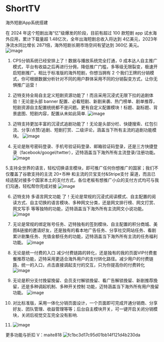 # ShortTV
海外短剧App系统搭建

在 2024 年这个短剧出海“亿”级爆发的阶段，目前有超过 100 款短剧 app 试水海外应用，累计下载量超 1.48亿次，全年出海短剧总收入将达到 4亿美元，2023年净流水同比增长 2871倍，海外短剧长期市场空间有望达到 360亿 美元。
![image](https://github.com/user-attachments/assets/dfb1cf7d-6a14-448b-8271-fd1cc4f0234b)

1. CPS分销系统已经安排上了！数据与播放系统完全打通，0 成本达人自主推广模式，平台有收益之后再进行分佣，降低推广门槛，多等级无限裂变，极速开启短剧推广。相比于标准版的海外短剧，你想当拥有 2 个我们王牌的分销模式，你可根据数据分析针对不同的用户群体采用不同的分销裂变方式，让你无惧推广运营！

2. 迈特支持全局自主定义短剧资源功能了！而且采用沉浸式无限下拉的追剧体验！无论是头部 banner 配置、必看短剧、新剧来袭、热门榜单、剧单推荐，短剧资源自主配置统统都不是问题。更有自定义配置模块！标题、副标题、背景底图、短剧内容，配置从未如此简单.
 ![image](https://github.com/user-attachments/assets/968cd7b3-ea1c-4592-9330-f15f96b9463c)

3. 迈特支持更加丰富的沉浸式追剧功能了！无论是头部分栏、快捷搜索、红包引流、分享/点赞/追剧、短剧打赏、二级评论，涵盖当下所有主流的追剧功能模块。
![image](https://github.com/user-attachments/assets/504691d6-1045-4a63-92c1-75a1be94baf2)

4. 无论是账号密码登录、手机号验证码登录、邮箱验证码登录，还是三方快捷登录（facebook/googel/twtter），迈特涵盖当下海外所有主流登录/注册功能。
   ![image](https://github.com/user-attachments/assets/626040c5-8345-4a96-98bd-49dfa965097e)

5.支持全世界的语言，轻松切换语言模块，即可推广任何你想推广的国家；我们不仅覆盖了谷歌支持的主流 20+币种 和主流的贝宝支付&Stripe支付 渠道，而且已经适配对接多个国家本土的支付方式，各位老板有想推广小众的支付方式均可与我们沟通，轻松帮你完成对接
![image](https://github.com/user-attachments/assets/83355cf8-8ec1-41b6-b6c0-e83c97e9c67d)

6. 迈特支持 多语言网文功能 了！无论是常规的沉浸式阅读模式、自主配置的阅读方式、自主切换的语言模块、多种网文分类，还是网文排行榜、网文打赏、网文写手 等等独特的功能，迈特涵盖当下海外所有主流网文小说功能。
   ![image](https://github.com/user-attachments/assets/c9a1cb4f-6fb7-4e7f-82d1-873e37b4ba0d)

7. 无论是常规的绑定账号任务、迈特独有的签到模块、自主配置的积分商城、美图&链接的邀请好友，还是独有的看本地广告任务、分享社交网站任务、看剧累计剧集任务、充值金额任务的功能，迈特涵盖当下海外所有主流的任务福利功能。
   ![image](https://github.com/user-attachments/assets/b4485ef8-854f-4253-a0bf-9f315a0afc0e)

8. 无论是统一付费的入口 减少付费链路的转化，还是独有的我的页面VIP付费套餐推荐功能，迈特采用更适合海外用户的支付转化路径。减少用户的付费链路，统一的入口，点击直接调起支付的交互，只为你提高你的付费转化
   ![image](https://github.com/user-attachments/assets/01323c81-0856-40e7-bd7b-3fe49e306386)

9. 无论是积分支付挽留挽留、会员支付解锁挽留、看广告解锁挽留、新剧推荐挽留，还是多种调起机制、多种开关控制 功能，迈特涵盖当下海外所有用户挽留功能。
    ![image](https://github.com/user-attachments/assets/ca03707c-55fe-4530-850a-5f8f0b8d268b)

10. 对比标准版，采用一体化分销页面设计，一个页面即可完成开通分销商、分享好友、团队管理、收益管理等等；后台自主模块开关，可一键开启关闭分销模块，关闭后视觉交互完全没有影响.
11. ![image](https://github.com/user-attachments/assets/7d68e8c1-cd23-46be-928b-fec8fb702c14)


更多功能与折扣
V：maite818
![fc1bc3d17c95d01bb14f121d4b230da](https://github.com/user-attachments/assets/81fd76ab-4010-4842-99ef-bf2cc804b55c)

